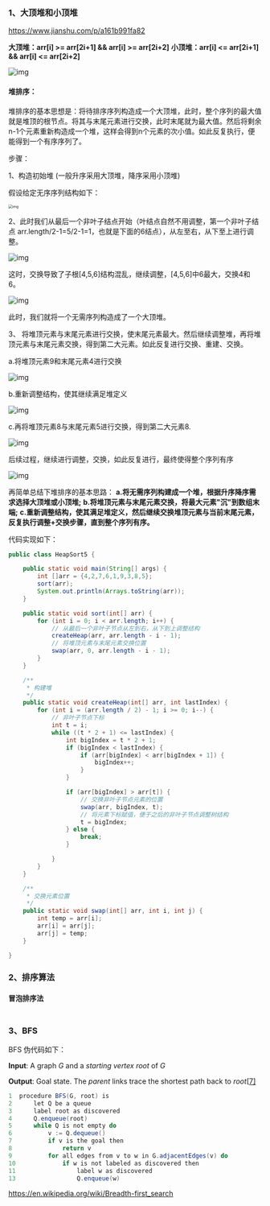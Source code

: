 ### 1、大顶堆和小顶堆

https://www.jianshu.com/p/a161b991fa82

**大顶堆：arr[i] >= arr[2i+1] && arr[i] >= arr[2i+2]**
**小顶堆：arr[i] <= arr[2i+1] && arr[i] <= arr[2i+2]**

![img](C:\Users\admin\Desktop\面试总结\fig\webp)

#### 堆排序：

堆排序的基本思想是：将待排序序列构造成一个大顶堆，此时，整个序列的最大值就是堆顶的根节点。将其与末尾元素进行交换，此时末尾就为最大值。然后将剩余n-1个元素重新构造成一个堆，这样会得到n个元素的次小值。如此反复执行，便能得到一个有序序列了。

步骤：

1、构造初始堆 (一般升序采用大顶堆，降序采用小顶堆)

假设给定无序序列结构如下：

<img src="C:\Users\admin\Desktop\面试总结\fig\webp1" alt="img" style="zoom:50%;" />

2、此时我们从最后一个非叶子结点开始（叶结点自然不用调整，第一个非叶子结点 arr.length/2-1=5/2-1=1，也就是下面的6结点），从左至右，从下至上进行调整。

![img](C:\Users\admin\Desktop\面试总结\fig\webp2)

这时，交换导致了子根[4,5,6]结构混乱，继续调整，[4,5,6]中6最大，交换4和6。

![img](C:\Users\admin\Desktop\面试总结\fig\3)

此时，我们就将一个无需序列构造成了一个大顶堆。

3、 将堆顶元素与末尾元素进行交换，使末尾元素最大。然后继续调整堆，再将堆顶元素与末尾元素交换，得到第二大元素。如此反复进行交换、重建、交换。

a.将堆顶元素9和末尾元素4进行交换

![img](C:\Users\admin\Desktop\面试总结\fig\1)

b.重新调整结构，使其继续满足堆定义

![img](C:\Users\admin\Desktop\面试总结\fig\2)

c.再将堆顶元素8与末尾元素5进行交换，得到第二大元素8.

![img](C:\Users\admin\Desktop\面试总结\fig\4)

后续过程，继续进行调整，交换，如此反复进行，最终使得整个序列有序

![img](C:\Users\admin\Desktop\面试总结\fig\5)

再简单总结下堆排序的基本思路：
 **a.将无需序列构建成一个堆，根据升序降序需求选择大顶堆或小顶堆;**
 **b.将堆顶元素与末尾元素交换，将最大元素"沉"到数组末端;**
 **c.重新调整结构，使其满足堆定义，然后继续交换堆顶元素与当前末尾元素，反复执行调整+交换步骤，直到整个序列有序。**

代码实现如下：

```java
public class HeapSort5 {

    public static void main(String[] args) {
        int []arr = {4,2,7,6,1,9,3,8,5};
        sort(arr);
        System.out.println(Arrays.toString(arr));
    }

    public static void sort(int[] arr) {
        for (int i = 0; i < arr.length; i++) {
            // 从最后一个非叶子节点从左到右，从下到上调整结构
            createHeap(arr, arr.length - i - 1);
            // 将堆顶元素与末尾元素交换位置
            swap(arr, 0, arr.length - i - 1);
        }
    }

    /**
     * 构建堆
     */
    public static void createHeap(int[] arr, int lastIndex) {
        for (int i = (arr.length / 2) - 1; i >= 0; i--) {
            // 非叶子节点下标
            int t = i;
            while ((t * 2 + 1) <= lastIndex) {
                int bigIndex = t * 2 + 1;
                if (bigIndex < lastIndex) {
                    if (arr[bigIndex] < arr[bigIndex + 1]) {
                        bigIndex++;
                    }
                }

                if (arr[bigIndex] > arr[t]) {
                    // 交换非叶子节点元素的位置
                    swap(arr, bigIndex, t);
                    // 将元素下标赋值，便于之后的非叶子节点调整树结构
                    t = bigIndex;
                } else {
                    break;
                }

            }
        }
    }

    /**
     * 交换元素位置
     */
    public static void swap(int[] arr, int i, int j) {
        int temp = arr[i];
        arr[i] = arr[j];
        arr[j] = temp;
    }

}
```

### 2、排序算法

#### 冒泡排序法

```java

```



### 3、BFS

BFS 伪代码如下：

**Input**: A graph *G* and a *starting vertex* *root* of *G*

**Output**: Goal state. The *parent* links trace the shortest path back to *root*[[7\]](https://en.wikipedia.org/wiki/Breadth-first_search#cite_note-7)

```java
1  procedure BFS(G, root) is
2      let Q be a queue
3      label root as discovered
4      Q.enqueue(root)
5      while Q is not empty do
6          v := Q.dequeue()
7          if v is the goal then
8              return v
9          for all edges from v to w in G.adjacentEdges(v) do
10             if w is not labeled as discovered then
11                 label w as discovered
13                 Q.enqueue(w)
```

https://en.wikipedia.org/wiki/Breadth-first_search